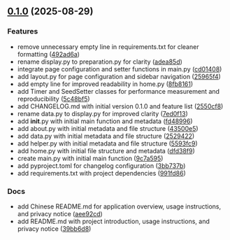 <!-- insertion marker -->
<a name="0.1.0"></a>

## [0.1.0](https://github.com///compare/0eb171b3204362c28c79a12781d1e7d305f92b33...0.1.0) (2025-08-29)

### Features

- remove unnecessary empty line in requirements.txt for cleaner formatting ([492ad6a](https://github.com///commit/492ad6a0302bdee82b554307b192de8169e8bb62))
- rename display.py to preparation.py for clarity ([adea85d](https://github.com///commit/adea85d9e55e6678fd7e204920a878bbd7cffbae))
- integrate page configuration and setter functions in main.py ([cd01408](https://github.com///commit/cd01408ea485e416f76e4f7fcfe7fee498af65c5))
- add layout.py for page configuration and sidebar navigation ([25965f4](https://github.com///commit/25965f49565e7c1634d3e049973dd61438e55f19))
- add empty line for improved readability in home.py ([8fb8161](https://github.com///commit/8fb8161a4aa2bf8a15898e536ca617cf74bd9c1a))
- add Timer and SeedSetter classes for performance measurement and reproducibility ([5c48bf5](https://github.com///commit/5c48bf5d12f4058ff519bb660af27bb742ba4078))
- add CHANGELOG.md with initial version 0.1.0 and feature list ([2550cf8](https://github.com///commit/2550cf829b6cf35cef4dfc009ee5616b48397388))
- rename data.py to display.py for improved clarity ([7ed0f13](https://github.com///commit/7ed0f13a55d8113ec22dc2dac5726556c9a67419))
- add __init__.py with initial main function and metadata ([fd48996](https://github.com///commit/fd48996439d9b4644cfc48c3d1fccce0575d575e))
- add about.py with initial metadata and file structure ([43500e5](https://github.com///commit/43500e5983b064c5e8e60cd30bb336ce3106b448))
- add data.py with initial metadata and file structure ([2529422](https://github.com///commit/25294226e8f69e65949acb52af859e2ea1dba04d))
- add helper.py with initial metadata and file structure ([5593fc9](https://github.com///commit/5593fc9bee84e7ceb6b98cbb1e6e5a9fd8c01c66))
- add home.py with initial file structure and metadata ([dfd38f9](https://github.com///commit/dfd38f9e527971129e7ae93feea5ca6eda2829de))
- create main.py with initial main function ([9c7a595](https://github.com///commit/9c7a5959df6a2eb6548009a5aedaf7f8284b2fac))
- add pyproject.toml for changelog configuration ([3bb737b](https://github.com///commit/3bb737bd84750682966c092efc60027c75aee10a))
- add requirements.txt with project dependencies ([991fd86](https://github.com///commit/991fd866d074ad9f828e5985577db8fe90e7b139))

### Docs

- add Chinese README.md for application overview, usage instructions, and privacy notice ([aee92cd](https://github.com///commit/aee92cd39bcb26967cf7a77124d3c92da8dc687f))
- add README.md with project introduction, usage instructions, and privacy notice ([39bb6d8](https://github.com///commit/39bb6d82e5b3504ffc33311056fd3c27490a7cc7))

